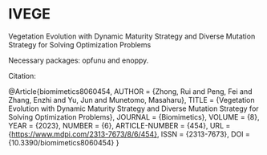 # IVEGE
Vegetation Evolution with Dynamic Maturity Strategy and Diverse Mutation Strategy for Solving Optimization Problems

Necessary packages: opfunu and enoppy.

Citation:

@Article{biomimetics8060454, 
AUTHOR = {Zhong, Rui and Peng, Fei and Zhang, Enzhi and Yu, Jun and Munetomo, Masaharu}, 
TITLE = {Vegetation Evolution with Dynamic Maturity Strategy and Diverse Mutation Strategy for Solving Optimization Problems}, 
JOURNAL = {Biomimetics}, 
VOLUME = {8}, 
YEAR = {2023}, 
NUMBER = {6}, 
ARTICLE-NUMBER = {454}, 
URL = {https://www.mdpi.com/2313-7673/8/6/454}, 
ISSN = {2313-7673}, 
DOI = {10.3390/biomimetics8060454} 
}
